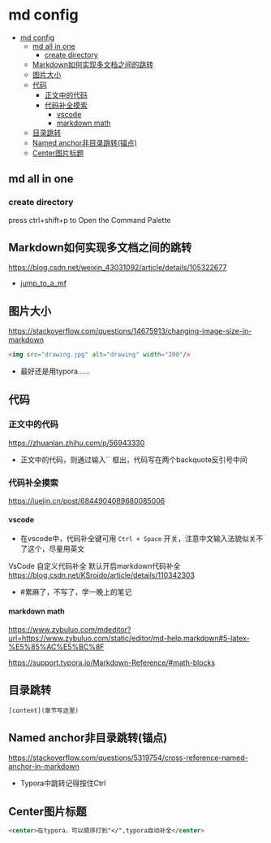 # md config

- [md config](#md-config)
  - [md all in one](#md-all-in-one)
    - [create directory](#create-directory)
  - [Markdown如何实现多文档之间的跳转](#markdown如何实现多文档之间的跳转)
  - [图片大小](#图片大小)
  - [代码](#代码)
    - [正文中的代码](#正文中的代码)
    - [代码补全摸索](#代码补全摸索)
      - [vscode](#vscode)
      - [markdown math](#markdown-math)
  - [目录跳转](#目录跳转)
  - [Named anchor非目录跳转(锚点)](#named-anchor非目录跳转锚点)
  - [Center图片标题](#center图片标题)

## md all in one

### create directory

press ctrl+shift+p to Open the Command Palette

## Markdown如何实现多文档之间的跳转

<https://blog.csdn.net/weixin_43031092/article/details/105322677>

- [jump_to_a_mf](../os_prog/s14_线程.md#线程控制)

## 图片大小

<https://stackoverflow.com/questions/14675913/changing-image-size-in-markdown>

```md
<img src="drawing.jpg" alt="drawing" width="200"/>
```

- 最好还是用typora......

## 代码

### 正文中的代码

<https://zhuanlan.zhihu.com/p/56943330>

- 正文中的代码，则通过输入`` 框出，代码写在两个backquote反引号中间

### 代码补全摸索

<https://juejin.cn/post/6844904089680085006>

#### vscode

- 在vscode中，代码补全键可用 `Ctrl + Space` 开关，注意中文输入法貌似关不了这个，尽量用英文

VsCode 自定义代码补全 默认开启markdown代码补全<https://blog.csdn.net/KSroido/article/details/110342303>

- #累麻了，不写了，学一晚上的笔记

#### markdown math

<https://www.zybuluo.com/mdeditor?url=https://www.zybuluo.com/static/editor/md-help.markdown#5-latex-%E5%85%AC%E5%BC%8F>

<https://support.typora.io/Markdown-Reference/#math-blocks>

## 目录跳转

`[content](章节写这里)`

## Named anchor非目录跳转(锚点)

<https://stackoverflow.com/questions/5319754/cross-reference-named-anchor-in-markdown>

- Typora中跳转记得按住Ctrl

## Center图片标题

```markdown
<center>在typora，可以顺序打到"</",typora自动补全</center>
```
